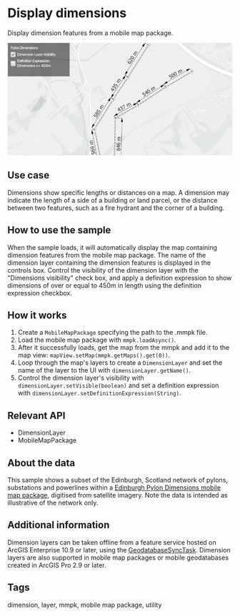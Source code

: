 # Display dimensions

Display dimension features from a mobile map package.

![Image showing the Display Dimensions sample](DisplayDimensions.png)

## Use case

Dimensions show specific lengths or distances on a map. A dimension may indicate the length of a side of a building or land parcel, or the distance between two features, such as a fire hydrant and the corner of a building.

## How to use the sample 

When the sample loads, it will automatically display the map containing dimension features from the mobile map package. The name of the dimension layer containing the dimension features is displayed in the controls box. Control the visibility of the dimension layer with the "Dimensions visibility" check box, and apply a definition expression to show dimensions of over or equal to 450m in length using the definition expression checkbox.

## How it works

1. Create a `MobileMapPackage` specifying the path to the .mmpk file.
2. Load the mobile map package with `mmpk.loadAsync()`.
3. After it successfully loads, get the map from the mmpk and add it to the map view: `mapView.setMap(mmpk.getMaps().get(0))`.
4. Loop through the map's layers to create a `DimensionLayer` and set the name of the layer to the UI with `dimensionLayer.getName()`.
5. Control the dimension layer's visibility with `dimensionLayer.setVisible(boolean)` and set a definition expression with `dimensionLayer.setDefinitionExpression(String)`.

## Relevant API

* DimensionLayer
* MobileMapPackage

## About the data 

This sample shows a subset of the Edinburgh, Scotland network of pylons, substations and powerlines within a [Edinburgh Pylon Dimensions mobile map package](https://arcgisruntime.maps.arcgis.com/home/item.html?id=f5ff6f5556a945bca87ca513b8729a1e), digitised from satellite imagery. Note the data is intended as illustrative of the network only. 

## Additional information

Dimension layers can be taken offline from a feature service hosted on ArcGIS Enterprise 10.9 or later, using the [GeodatabaseSyncTask](https://developers.arcgis.com/java/api-reference/reference/com/esri/arcgisruntime/tasks/geodatabase/GeodatabaseSyncTask.html). Dimension layers are also supported in mobile map packages or mobile geodatabases created in ArcGIS Pro 2.9 or later.

## Tags

dimension, layer, mmpk, mobile map package, utility
